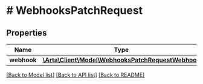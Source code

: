# # WebhooksPatchRequest

## Properties

Name | Type | Description | Notes
------------ | ------------- | ------------- | -------------
**webhook** | [**\Arta\Client\Model\WebhooksPatchRequestWebhook**](WebhooksPatchRequestWebhook.md) |  | [optional]

[[Back to Model list]](../../README.md#models) [[Back to API list]](../../README.md#endpoints) [[Back to README]](../../README.md)
